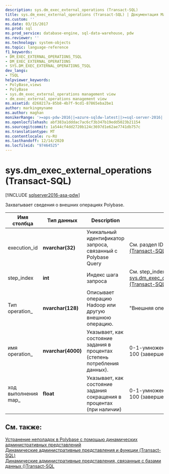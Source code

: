 ```yaml
---
description: sys.dm_exec_external_operations (Transact-SQL)
title: sys.dm_exec_external_operations (Transact-SQL) | Документация Майкрософт
ms.custom: ''
ms.date: 03/15/2017
ms.prod: sql
ms.prod_service: database-engine, sql-data-warehouse, pdw
ms.reviewer: ''
ms.technology: system-objects
ms.topic: language-reference
f1_keywords:
- DM_EXEC_EXTERNAL_OPERATIONS_TSQL
- DM_EXEC_EXTERNAL_OPERATIONS
- SYS.DM_EXEC_EXTERNAL_OPERATIONS_TSQL
dev_langs:
- TSQL
helpviewer_keywords:
- PolyBase,views
- PolyBase
- sys.dm_exec_external_operations management view
- dm_exec_external_operations management view
ms.assetid: d268217a-85b8-4b7f-9cd1-87865eba2be1
author: markingmyname
ms.author: maghan
monikerRange: '>=aps-pdw-2016||=azure-sqldw-latest||>=sql-server-2016||>=sql-server-linux-2017||=azuresqldb-mi-current'
ms.openlocfilehash: abf383a1dddac7ac6cf3b347b19edd5023b21154
ms.sourcegitcommit: 1a544cf4dd2720b124c3697d1e62ae7741db757c
ms.translationtype: MT
ms.contentlocale: ru-RU
ms.lasthandoff: 12/14/2020
ms.locfileid: "97464525"
---
```

# <a name="sysdm_exec_external_operations-transact-sql"></a>sys.dm_exec_external_operations (Transact-SQL)
[!INCLUDE [sqlserver2016-asa-pdw](../../includes/applies-to-version/sqlserver2016-asa-pdw.md)]

  Захватывает сведения о внешних операциях Polybase.  
  
|Имя столбца|Тип данных|Description|Диапазон|  
|-----------------|---------------|-----------------|-----------|  
|execution_id|**nvarchar(32)**|Уникальный идентификатор запроса, связанный с Polybase Query|См. раздел ID в [sys.dm_exec_requests &#40;Transact-SQL&#41;](../../relational-databases/system-dynamic-management-views/sys-dm-exec-requests-transact-sql.md)|  
|step_index|**int**|Индекс шага запроса|См. step_index в [sys.dm_exec_distributed_request_steps &#40;Transact-SQL&#41;](../../relational-databases/system-dynamic-management-views/sys-dm-exec-distributed-request-steps-transact-sql.md)|  
|Тип operation_|**nvarchar(128)**|Описывает операцию Hadoop или другую внешнюю операцию.|"Внешняя операция Hadoop"|  
|имя operation_|**nvarchar(4000)**|Указывает, как состояние задания в процентах (степень потребления данных).|0-1-умноженное на коэффициент 100 (завершено)|  
|ход выполнения map_|**float**|Указывает, как состояние задания сокращения в процентах (при наличии)|0-1-умноженное на коэффициент 100 (завершено)|  
  
## <a name="see-also"></a>См. также:  
 [Устранение неполадок в Polybase с помощью динамических административных представлений](/previous-versions/sql/sql-server-2016/mt146389(v=sql.130))   
 [Динамические административные представления и функции (Transact-SQL)](~/relational-databases/system-dynamic-management-views/system-dynamic-management-views.md)   
 [Динамические административные представления, связанные с базами данных &#40;&#41;Transact-SQL ](../../relational-databases/system-dynamic-management-views/database-related-dynamic-management-views-transact-sql.md)  
  
